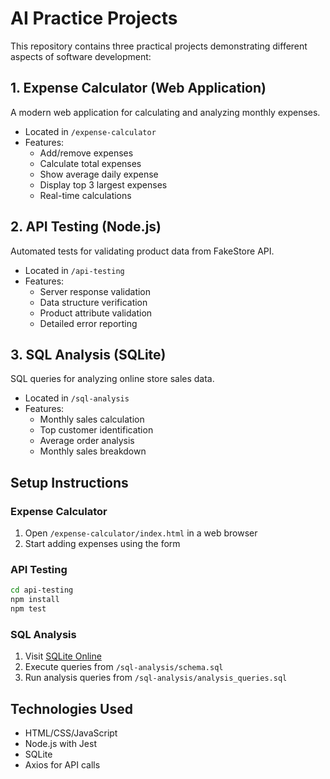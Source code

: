 # AI Practice Projects

This repository contains three practical projects demonstrating different aspects of software development:

## 1. Expense Calculator (Web Application)
A modern web application for calculating and analyzing monthly expenses.
- Located in `/expense-calculator`
- Features:
  - Add/remove expenses
  - Calculate total expenses
  - Show average daily expense
  - Display top 3 largest expenses
  - Real-time calculations

## 2. API Testing (Node.js)
Automated tests for validating product data from FakeStore API.
- Located in `/api-testing`
- Features:
  - Server response validation
  - Data structure verification
  - Product attribute validation
  - Detailed error reporting

## 3. SQL Analysis (SQLite)
SQL queries for analyzing online store sales data.
- Located in `/sql-analysis`
- Features:
  - Monthly sales calculation
  - Top customer identification
  - Average order analysis
  - Monthly sales breakdown

## Setup Instructions

### Expense Calculator
1. Open `/expense-calculator/index.html` in a web browser
2. Start adding expenses using the form

### API Testing
```bash
cd api-testing
npm install
npm test
```

### SQL Analysis
1. Visit [SQLite Online](https://sqliteonline.com/)
2. Execute queries from `/sql-analysis/schema.sql`
3. Run analysis queries from `/sql-analysis/analysis_queries.sql`

## Technologies Used
- HTML/CSS/JavaScript
- Node.js with Jest
- SQLite
- Axios for API calls 